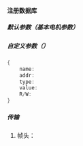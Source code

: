 #### 注册数据库
##### 默认参数（基本电机参数）


##### 自定义参数（）
~~~c
{
	name:
	addr:
	type:
	value:
	R/W:
}
~~~

##### 传输
1. 帧头：